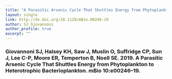 ```yaml
---
title: "A Parasitic Arsenic Cycle That Shuttles Energy from Phytoplankton to Heterotrophic Bacterioplankton"
layout: single
link: http://dx.doi.org/10.1128/mBio.00246-19
author: SJ Giovannoni
author_profile: true
excerpt: ""
---
```


### Giovannoni SJ, Halsey KH, Saw J, Muslin O, Suffridge CP, Sun J, Lee C-P, Moore ER, Temperton B, Noell SE. 2019. A Parasitic Arsenic Cycle That Shuttles Energy from Phytoplankton to Heterotrophic Bacterioplankton. mBio 10:e00246–19.
